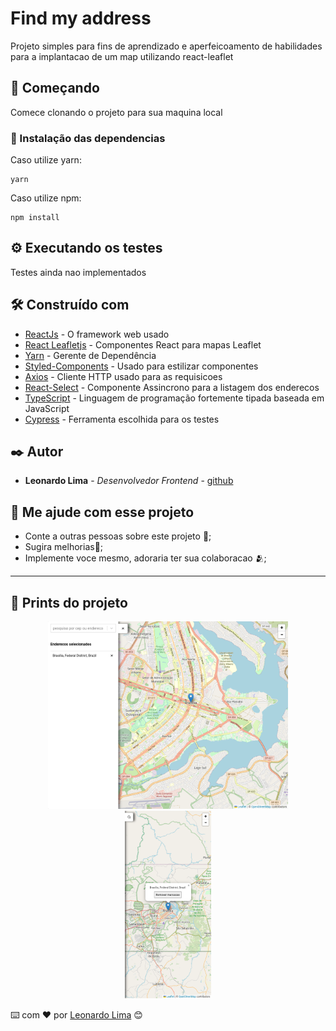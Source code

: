 # Find my address

Projeto simples para fins de aprendizado e aperfeicoamento de habilidades para a implantacao de um map utilizando react-leaflet

## 🚀 Começando

Comece clonando o projeto para sua maquina local

### 🔧 Instalação das dependencias

Caso utilize yarn:

```
yarn
```

Caso utilize npm:

```
npm install
```

## ⚙️ Executando os testes

Testes ainda nao implementados

## 🛠️ Construído com

- [ReactJs](https://react.dev/) - O framework web usado
- [React Leafletjs](https://react-leaflet.js.org/) - Componentes React para mapas Leaflet
- [Yarn](https://yarnpkg.com/) - Gerente de Dependência
- [Styled-Components](https://styled-components.com/) - Usado para estilizar componentes
- [Axios](https://axios-http.com/ptbr/docs/intro) - Cliente HTTP usado para as requisicoes
- [React-Select](https://react-select.com/home) - Componente Assincrono para a listagem dos enderecos
- [TypeScript](https://www.typescriptlang.org/) - Linguagem de programação fortemente tipada baseada em JavaScript
- [Cypress](https://www.cypress.io/) - Ferramenta escolhida para os testes

## ✒️ Autor

- **Leonardo Lima** - _Desenvolvedor Frontend_ - [github](https://github.com/leonardobl)

## 🎁 Me ajude com esse projeto

- Conte a outras pessoas sobre este projeto 📢;
- Sugira melhorias🍺;
- Implemente voce mesmo, adoraria ter sua colaboracao 🫂;

---

## 🎁 Prints do projeto

<div align="center"> 
<img src="public/assets/imgs/pc.png" height="300" /> 
<!-- <span width="40"></span> -->
<img src="public/assets/imgs/mobile.png" height="300" />
</div>

⌨️ com ❤️ por [Leonardo Lima](https://github.com/leonardobl) 😊

